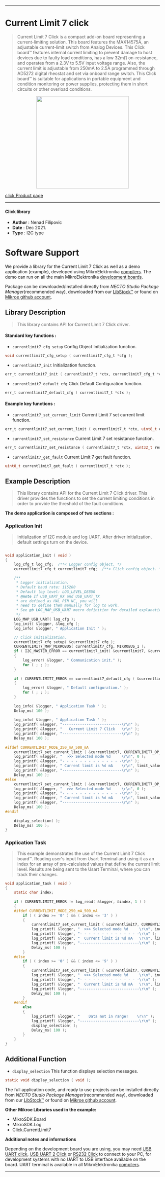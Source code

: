 
---
# Current Limit 7 click

> Current Limit 7 Click is a compact add-on board representing a current-limiting solution. This board features the MAX14575A, an adjustable current-limit switch from Analog Devices. This Click board™ features internal current limiting to prevent damage to host devices due to faulty load conditions, has a low 32mΩ on-resistance, and operates from a 2.3V to 5.5V input voltage range. Also, the current limit is adjustable from 250mA to 2.5A programmed through AD5272 digital rheostat and set via onboard range switch. This Click board™ is suitable for applications in portable equipment and condition monitoring or power supplies, protecting them in short circuits or other overload conditions.

<p align="center">
  <img src="https://download.mikroe.com/images/click_for_ide/currentlimit7_click.png" height=300px>
</p>

[click Product page](https://www.mikroe.com/current-limit-7-click)

---


#### Click library

- **Author**        : Nenad Filipovic
- **Date**          : Dec 2021.
- **Type**          : I2C type


# Software Support

We provide a library for the Current Limit 7 Click
as well as a demo application (example), developed using MikroElektronika
[compilers](https://www.mikroe.com/necto-studio).
The demo can run on all the main MikroElektronika [development boards](https://www.mikroe.com/development-boards).

Package can be downloaded/installed directly from *NECTO Studio Package Manager*(recommended way), downloaded from our [LibStock&trade;](https://libstock.mikroe.com) or found on [Mikroe github account](https://github.com/MikroElektronika/mikrosdk_click_v2/tree/master/clicks).

## Library Description

> This library contains API for Current Limit 7 Click driver.

#### Standard key functions :

- `currentlimit7_cfg_setup` Config Object Initialization function.
```c
void currentlimit7_cfg_setup ( currentlimit7_cfg_t *cfg );
```

- `currentlimit7_init` Initialization function.
```c
err_t currentlimit7_init ( currentlimit7_t *ctx, currentlimit7_cfg_t *cfg );
```

- `currentlimit7_default_cfg` Click Default Configuration function.
```c
err_t currentlimit7_default_cfg ( currentlimit7_t *ctx );
```

#### Example key functions :

- `currentlimit7_set_current_limit` Current Limit 7 set current limit function.
```c
err_t currentlimit7_set_current_limit ( currentlimit7_t *ctx, uint8_t op_mode, uint16_t current_limit_ma );
```

- `currentlimit7_set_resistance` Current Limit 7 set resistance function.
```c
err_t currentlimit7_set_resistance ( currentlimit7_t *ctx, uint32_t res_ohm );
```

- `currentlimit7_get_fault` Current Limit 7 get fault function.
```c
uint8_t currentlimit7_get_fault ( currentlimit7_t *ctx );
```

## Example Description

> This library contains API for the Current Limit 7 Click driver.
> This driver provides the functions to set the current limiting conditions 
> in order to provide the threshold of the fault conditions.

**The demo application is composed of two sections :**

### Application Init

> Initialization of I2C module and log UART.
> After driver initialization, default settings turn on the device.

```c

void application_init ( void ) 
{
    log_cfg_t log_cfg;  /**< Logger config object. */
    currentlimit7_cfg_t currentlimit7_cfg;  /**< Click config object. */

    /** 
     * Logger initialization.
     * Default baud rate: 115200
     * Default log level: LOG_LEVEL_DEBUG
     * @note If USB_UART_RX and USB_UART_TX 
     * are defined as HAL_PIN_NC, you will 
     * need to define them manually for log to work. 
     * See @b LOG_MAP_USB_UART macro definition for detailed explanation.
     */
    LOG_MAP_USB_UART( log_cfg );
    log_init( &logger, &log_cfg );
    log_info( &logger, " Application Init " );

    // Click initialization.
    currentlimit7_cfg_setup( &currentlimit7_cfg );
    CURRENTLIMIT7_MAP_MIKROBUS( currentlimit7_cfg, MIKROBUS_1 );
    if ( I2C_MASTER_ERROR == currentlimit7_init( &currentlimit7, &currentlimit7_cfg ) ) 
    {
        log_error( &logger, " Communication init." );
        for ( ; ; );
    }
    
    if ( CURRENTLIMIT7_ERROR == currentlimit7_default_cfg ( &currentlimit7 ) )
    {
        log_error( &logger, " Default configuration." );
        for ( ; ; );
    }
    
    log_info( &logger, " Application Task " );
    Delay_ms( 100 );
    
    log_info( &logger, " Application Task " );
    log_printf( &logger, "---------------------------\r\n" );
    log_printf( &logger, "   Current Limit 7 Click   \r\n" );
    log_printf( &logger, "---------------------------\r\n" );
    Delay_ms( 100 );
    
#ifdef CURRENTLIMIT_MODE_250_mA_500_mA
    currentlimit7_set_current_limit ( &currentlimit7, CURRENTLIMIT7_OP_MODE_250_mA_500_mA, limit_value_op[ 10 ] );
    log_printf( &logger, "  >>> Selected mode %d     \r\n", 0 );
    log_printf( &logger, "- - - - - - - - - - - - - -\r\n" );
    log_printf( &logger, " Current limit is %d mA    \r\n", limit_value_op[ 10 ] );
    log_printf( &logger, "---------------------------\r\n" );
    Delay_ms( 100 );
#else
    currentlimit7_set_current_limit ( &currentlimit7, CURRENTLIMIT7_OP_MODE_500_mA_2500_mA, limit_value_op[ 0 ] );
    log_printf( &logger, "  >>> Selected mode %d     \r\n", 0 );
    log_printf( &logger, "- - - - - - - - - - - - - -\r\n" );
    log_printf( &logger, " Current limit is %d mA    \r\n", limit_value_op[ 0 ] );
    log_printf( &logger, "---------------------------\r\n" );
    Delay_ms( 100 );
#endif
    
    display_selection( );
    Delay_ms( 100 );
}

```

### Application Task

> This example demonstrates the use of the Current Limit 7 Click board™.
> Reading user's input from Usart Terminal and using it as an index 
> for an array of pre-calculated values that define the current limit level.
> Results are being sent to the Usart Terminal, where you can track their changes.

```c
void application_task ( void ) 
{
    static char index;
    
    if ( CURRENTLIMIT7_ERROR != log_read( &logger, &index, 1 ) ) 
    {
    #ifdef CURRENTLIMIT_MODE_250_mA_500_mA
        if ( ( index >= '0' ) && ( index <= '3' ) )
        {
            currentlimit7_set_current_limit ( &currentlimit7, CURRENTLIMIT7_OP_MODE_250_mA_500_mA, limit_value_op[ index - 38 ] );
            log_printf( &logger, "  >>> Selected mode %d     \r\n", index - 48 );
            log_printf( &logger, "- - - - - - - - - - - - - -\r\n" );
            log_printf( &logger, "  Current limit is %d mA   \r\n", limit_value_op[ index - 38 ] );
            log_printf( &logger, "---------------------------\r\n" );
            Delay_ms( 100 );
        }
    #else
        if ( ( index >= '0' ) && ( index <= '9' ) ) 
        {
            currentlimit7_set_current_limit ( &currentlimit7, CURRENTLIMIT7_OP_MODE_500_mA_2500_mA, limit_value_op[ index - 48 ] );
            log_printf( &logger, "  >>> Selected mode %d     \r\n", index - 48 );
            log_printf( &logger, "- - - - - - - - - - - - - -\r\n" );
            log_printf( &logger, "  Current limit is %d mA   \r\n", limit_value_op[ index - 48 ] );
            log_printf( &logger, "---------------------------\r\n" );
            Delay_ms( 100 );
        }
    #endif
        else 
        { 
            log_printf( &logger, "    Data not in range!    \r\n" );
            log_printf( &logger, "---------------------------\r\n" );
            display_selection( );
            Delay_ms( 100 );
        }
    }
}
```

## Additional Function

- `display_selection` This function displays selection messages.
```c
static void display_selection ( void );
```

The full application code, and ready to use projects can be installed directly from *NECTO Studio Package Manager*(recommended way), downloaded from our [LibStock&trade;](https://libstock.mikroe.com) or found on [Mikroe github account](https://github.com/MikroElektronika/mikrosdk_click_v2/tree/master/clicks).

**Other Mikroe Libraries used in the example:**

- MikroSDK.Board
- MikroSDK.Log
- Click.CurrentLimit7

**Additional notes and informations**

Depending on the development board you are using, you may need
[USB UART click](https://www.mikroe.com/usb-uart-click),
[USB UART 2 Click](https://www.mikroe.com/usb-uart-2-click) or
[RS232 Click](https://www.mikroe.com/rs232-click) to connect to your PC, for
development systems with no UART to USB interface available on the board. UART
terminal is available in all MikroElektronika
[compilers](https://shop.mikroe.com/compilers).

---
